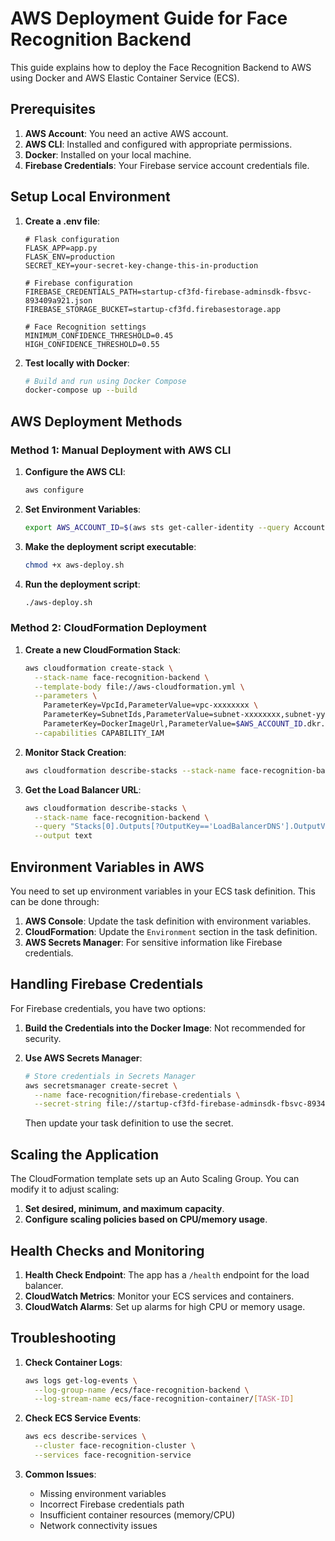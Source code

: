 # AWS Deployment Guide for Face Recognition Backend

This guide explains how to deploy the Face Recognition Backend to AWS using Docker and AWS Elastic Container Service (ECS).

## Prerequisites

1. **AWS Account**: You need an active AWS account.
2. **AWS CLI**: Installed and configured with appropriate permissions.
3. **Docker**: Installed on your local machine.
4. **Firebase Credentials**: Your Firebase service account credentials file.

## Setup Local Environment

1. **Create a .env file**:
   ```
   # Flask configuration
   FLASK_APP=app.py
   FLASK_ENV=production
   SECRET_KEY=your-secret-key-change-this-in-production

   # Firebase configuration
   FIREBASE_CREDENTIALS_PATH=startup-cf3fd-firebase-adminsdk-fbsvc-893409a921.json
   FIREBASE_STORAGE_BUCKET=startup-cf3fd.firebasestorage.app

   # Face Recognition settings
   MINIMUM_CONFIDENCE_THRESHOLD=0.45
   HIGH_CONFIDENCE_THRESHOLD=0.55
   ```

2. **Test locally with Docker**:
   ```bash
   # Build and run using Docker Compose
   docker-compose up --build
   ```

## AWS Deployment Methods

### Method 1: Manual Deployment with AWS CLI

1. **Configure the AWS CLI**:
   ```bash
   aws configure
   ```

2. **Set Environment Variables**:
   ```bash
   export AWS_ACCOUNT_ID=$(aws sts get-caller-identity --query Account --output text)
   ```

3. **Make the deployment script executable**:
   ```bash
   chmod +x aws-deploy.sh
   ```

4. **Run the deployment script**:
   ```bash
   ./aws-deploy.sh
   ```

### Method 2: CloudFormation Deployment

1. **Create a new CloudFormation Stack**:
   ```bash
   aws cloudformation create-stack \
     --stack-name face-recognition-backend \
     --template-body file://aws-cloudformation.yml \
     --parameters \
       ParameterKey=VpcId,ParameterValue=vpc-xxxxxxxx \
       ParameterKey=SubnetIds,ParameterValue=subnet-xxxxxxxx,subnet-yyyyyyyy \
       ParameterKey=DockerImageUrl,ParameterValue=$AWS_ACCOUNT_ID.dkr.ecr.us-east-1.amazonaws.com/face-recognition-backend:latest \
     --capabilities CAPABILITY_IAM
   ```

2. **Monitor Stack Creation**:
   ```bash
   aws cloudformation describe-stacks --stack-name face-recognition-backend
   ```

3. **Get the Load Balancer URL**:
   ```bash
   aws cloudformation describe-stacks \
     --stack-name face-recognition-backend \
     --query "Stacks[0].Outputs[?OutputKey=='LoadBalancerDNS'].OutputValue" \
     --output text
   ```

## Environment Variables in AWS

You need to set up environment variables in your ECS task definition. This can be done through:

1. **AWS Console**: Update the task definition with environment variables.
2. **CloudFormation**: Update the `Environment` section in the task definition.
3. **AWS Secrets Manager**: For sensitive information like Firebase credentials.

## Handling Firebase Credentials

For Firebase credentials, you have two options:

1. **Build the Credentials into the Docker Image**: Not recommended for security.
2. **Use AWS Secrets Manager**:
   ```bash
   # Store credentials in Secrets Manager
   aws secretsmanager create-secret \
     --name face-recognition/firebase-credentials \
     --secret-string file://startup-cf3fd-firebase-adminsdk-fbsvc-893409a921.json
   ```

   Then update your task definition to use the secret.

## Scaling the Application

The CloudFormation template sets up an Auto Scaling Group. You can modify it to adjust scaling:

1. **Set desired, minimum, and maximum capacity**.
2. **Configure scaling policies based on CPU/memory usage**.

## Health Checks and Monitoring

1. **Health Check Endpoint**: The app has a `/health` endpoint for the load balancer.
2. **CloudWatch Metrics**: Monitor your ECS services and containers.
3. **CloudWatch Alarms**: Set up alarms for high CPU or memory usage.

## Troubleshooting

1. **Check Container Logs**:
   ```bash
   aws logs get-log-events \
     --log-group-name /ecs/face-recognition-backend \
     --log-stream-name ecs/face-recognition-container/[TASK-ID]
   ```

2. **Check ECS Service Events**:
   ```bash
   aws ecs describe-services \
     --cluster face-recognition-cluster \
     --services face-recognition-service
   ```

3. **Common Issues**:
   - Missing environment variables
   - Incorrect Firebase credentials path
   - Insufficient container resources (memory/CPU)
   - Network connectivity issues 